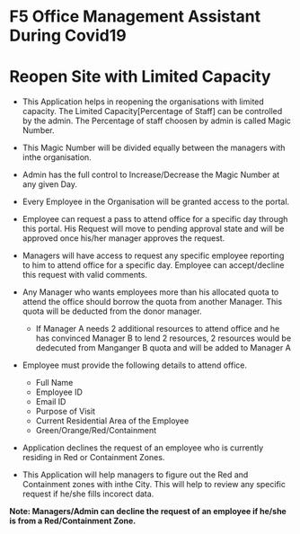 # F5 Office Management Assistant During Covid19
# Reopen Site with Limited Capacity

* This Application helps in reopening the organisations with limited capacity. The Limited Capacity[Percentage of Staff] can be controlled by the admin. The Percentage of staff choosen by admin is called Magic Number.

* This Magic Number will be divided equally between the managers with inthe organisation.

* Admin has the full control to Increase/Decrease the Magic Number at any given Day.

* Every Employee in the Organisation will be granted access to the portal.

* Employee can request a pass to attend office for a specific day through this portal. His Request will move to pending approval state and will be approved once 
his/her manager approves the request.

* Managers will have access to request any specific employee reporting to him to attend office for a specific day. Employee can accept/decline this request with valid comments.

* Any Manager who wants employees more than his allocated quota to attend the office should borrow the quota from another Manager. This quota will be deducted from the donor manager. 
  - If Manager A needs 2 additional resources to attend office and he has convinced Manager B to lend 2 resources, 2 resources would be dedecuted from Manganger B quota and will be added to Manager A
  
* Employee must provide the following details to attend office.
  - Full Name
  - Employee ID
  - Email ID
  - Purpose of Visit
  - Current Residential Area of the Employee
  - Green/Orange/Red/Containment

* Application declines the request of an employee who is currently residing in Red or Containment Zones.
  
* This Application will help managers to figure out the Red and Containment zones with inthe City. This will help to review any specific request if he/she fills incorect data.

**Note: Managers/Admin can decline the request of an employee if he/she is from a Red/Containment Zone.**
